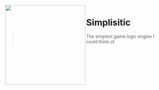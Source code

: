 <img src="https://raw.githubusercontent.com/mrowrpurr/Simplisitic/main/Resources/Images/Simplistic.png" align=left width=256 />

# Simplisitic

> The simplest game logic engine I could think of.
